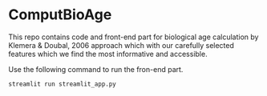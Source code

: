 # ComputBioAge
This repo contains code and front-end part for biological age calculation by Klemera &amp; Doubal, 2006 approach which with our carefully selected features which we find the most informative and accessible.

Use the following command to run the fron-end part.

```
streamlit run streamlit_app.py
```



